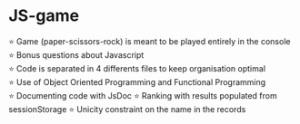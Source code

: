 # JS-game
⭐️ Game (paper-scissors-rock) is meant to be played entirely in the console</br>
⭐️ Bonus questions about Javascript</br>
⭐️ Code is separated in 4 differents files to keep organisation optimal</br>
⭐️ Use of Object Oriented Programming and Functional Programming</br>
⭐️ Documenting code with JsDoc
⭐️ Ranking with results populated from sessionStorage
⭐️ Unicity constraint on the name in the records

